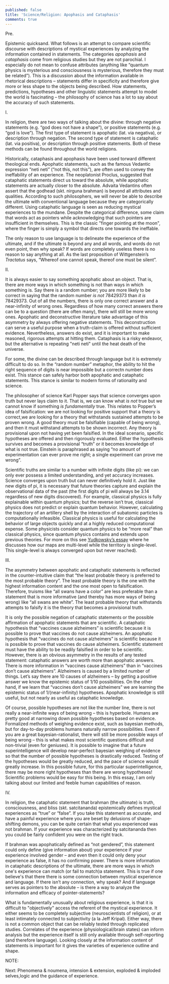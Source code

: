 ```yaml
---
published: false
title: 'Science/Religion: Apophasis and Cataphasis'
comments: true
---
```

Pre.

Epistemic quicksand. What follows is an attempt to compare scientific discourse with descriptions of mystical experiences by analyzing the information contained in statements. The categories _apophasis_ and _cataphasis_ come from religious studies but they are not parochial. I especially do not mean to confuse attributes (anything like “quantum physics is mysterious and consciousness is mysterious, therefore they must be related”). This is a discussion about the information available in rhetorical descriptions – statements differ in specificity and therefore give more or less shape to the objects being described. How statements, predictions, hypotheses and other linguistic statements attempt to model the world is fascinating – the philosophy of science has a lot to say about the accuracy of such statements.

I.

In religion, there are two ways of talking about the divine: through negative statements (e.g. “god does not have a shape”), or positive statements (e.g. “god is love”). The first type of statement is apophatic (lat. via negativa), or description through negation.  The second type of statement is cataphatic (lat. via positiva), or description through positive statements. Both of these methods can be found throughout the world religions.

Historically, cataphasis and apophasis have been used torward different theological ends. Apophatic statements, such as the famous Vedantic expression “neti neti” (“not this, not this”), are often used to convey the ineffability of an experience. The neoplatonist Proclus, suggested that cataphatic statements direct us toward the absolute, while apophatic statements are actually closer to the absolute. Advaita Vedantins often assert that the godhead (skt. nirguna brahman) is beyond all attributes and qualities. According to such philosophers, we will never be able to describe the ultimate with conventional language because they are categorically different. Using cataphatic language is seen as reducing mystical experiences to the mundane. Despite the categorical difference, some claim that words act as pointers while acknowledging that such pointers are insufficient in themselves. This is the classic "finger pointing at the moon", where the finger is simply a symbol that directs one towards the ineffable. 

The only reason to use language is to delineate the experience of the ultimate, and if the ultimate is beyond any and all words, and words do not even point, then why speak? If words are completely useless there is no reason to say anything at all. As the last proposition of Wittgenstein’s _Tractatus_ says, “Whereof one cannot speak, thereof one must be silent”.

II.
	
It is always easier to say something apophatic about an object. That is, there are more ways in which something is not than ways in which something is. Say there is a random number; you are more likely to be correct in saying that the random number _is not_ 78429373 than _it is_ 78429373. Out of all the numbers, there is only one correct answer and a near-infinity of wrong ones. Regardless of how many correct answers there can be to a question (there are often many), there will still be more wrong ones. Apophatic and deconstructive literature take advantage of this asymmetry by always offering negative statements. This deconstruction can serve a useful purpose when a truth-claim is offered without sufficient evidence. Nevertheless, answers do exist, and it is important to make reasoned, rigorous attempts at hitting them. Cataphasis is a risky endeavor, but the alternative is repeating "neti neti" until the heat death of the universe.

For some, the divine can be described through language but it is extremely difficult to do so. In the “random number” metaphor, the ability to hit the right sequence of digits is near impossible but a correctn number does exist. This stance can safely harbor both apophatic and cataphatic statements. This stance is similar to modern forms of rationality and science.

The philosopher of science Karl Popper says that science converges upon truth but never lays claim to it. That is, we can know what _is not_ true but we cannot know if something _is fundamentally_ true. This relates to Popper’s idea of falsification: we are not looking for positive support that a theory is correct,we are looking for a theory that withstands sustained attempts to be proven wrong. A good theory must be falsifiable (capable of being wrong), and then it must withstand attempts to be shown incorrect. Any theory is provisional upon not having yet been falsified. In the ideal scenario, specific hypotheses are offered and then rigorously evaluated. Either the hypothesis survives and becomes a provisional “truth” or it becomes knowledge of what is not true. Einstein is paraphrased as saying “no amount of experimentation can ever prove me right; a single experiment can prove me wrong”.

Scientific truths are similar to a number with infinite digits (like pi): we can only ever possess a limited understanding, and yet accuracy increases. Science converges upon truth but can never definitively hold it. Just like new digits of pi, it is necessary that future theories capture and explain the observational data of the past (the first digits of pi will always be 3.14 regardless of new digits discovered). For example, classical physics is fully explainable within quantum physics; but the reverse isn’t true, classical physics does not predict or explain quantum behavior. However, calculating the trajectory of an artillery shell by the interaction of subatomic particles is computationally infeasible. Classical physics is useful for calculating the behavior of large objects quickly and at a highly reduced computational expense. Some physicists consider quantum physics to be “more real” than classical physics, since quantum physics contains and extends upon previous theories. For more on this see [Yudkowsky’s essay](http://lesswrong.com/lw/on/reductionism/) where he discusses how our maps are multi-level while the territory is single-level. This single-level is always converged upon but never reached).

III.

The asymmetry between apophatic and cataphatic statements is reflected in the counter-intuitive claim that “the least probable theory is preferred to the most probable theory”. The least probable theory is the one with the highest information content and the one most open to falsification. Therefore, truisms like “all swans have a color” are less preferable than a statement that is more informative (and thereby has more ways of being wrong) like “all swans are white”. The least probable theory that withstands attempts to falsify it is the theory that becomes a provisional truth.
    
It is only the possible negation of cataphatic statements or the possible affirmation of apophatic statements that are scientific. A cataphatic hypothesis that “vaccines cause alzheimers” is scientific because it is possible to prove that vaccines do not cause alzheimers. An apophatic hypothesis that “vaccines do not cause alzheimers” is scientific because it is possible to prove that vaccines do cause alzheimers. Scientific statement must have the ability to be readily falsified in order to be scientific. However, there is an obvious asymmetry in the results of any tested statement: cataphatic answers are worth more than apophatic answers. There is more information in “vaccines cause alzheimers” than in “vaccines don’t cause alzheimers”. Alzheimers is caused by a limited number of things.  Let’s say there are 10 causes of alzheimers – by getting a positive answer we know the epistemic status of 1/10 possibilities. On the other hand, if we learn that “vaccines don’t cause alzheimers” we are learning the epistemic status of 1/(near-infinity) hypotheses. Apophatic knowledge is still useful, but not nearly as useful as cataphatic knowledge. 
    
Of course, possible hypotheses are not like the number line, there is not really a near-infinite ways of being wrong – this is hyperbole. Humans are pretty good at narrowing down possible hypotheses based on evidence. Formalized methods of weighing evidence exist, such as bayesian methods, but for day-to-day problems humans naturally narrow possibilities. Even if you are a great bayesian-rationalist, there will still be more possible ways of being wrong – this is what makes most scientific questions difficult and non-trivial (even for geniuses). It is possible to imagine that a future superintelligence will develop near-perfect bayesian weighing of evidence so that the number of possible hypotheses is drastically reduced. Testing of the hypotheses would be greatly reduced, and the pace of science would greatly increase. In this possible future, for this particular superintelligence, there may be more right hypotheses than there are wrong hypotheses! Scientific problems would be easy for this being. In this essay, I am only talking about our limited and feeble human capabilities of reason.

IV.

In religion, the cataphatic statement that brahman (the ultimate) is truth, consciousness, and bliss (skt. satcitananda) epistemically defines mystical experiences as “true” or “false”. If you take this statement as accurate, and have a painful experience where you are beset by delusions of shape-shifting demons, you can be quite certain that what you experienced was not brahman. If your experience was characterized by satcitananda then you could be fairly confident you were on the right track.

If brahman was apophatically defined as “not gendered”, this statement could only define (give information about) your experience if your experience involved gender – and even then it could only deny your experience as false, it has no confirming power. There is more information in cataphatic descriptions of the ultimate, there are more ways in which one's experience can match (or fail to match)a statement. This is true if one believe's that there there is some connection between mystical experience and language. If there isn’t any connection, why speak? And if language serves as pointers to the absolute – is there a way to analyze the information and efficacy of pointer-statements?
    
What is fundamentally unusually about religious experience, is that it is difficult to "objectively" access the referent of the mystical experience. It either seems to be completely subjective (neuroscientists of religion), or at least intimately connected to subjectivity (a la Jeff Kripal). Either way, there is not a common object that can be reliably tested through replicated studies.  Correlates of the experience (physiological/brain states) can inform analysis but the experience itself is still only available through self-reporting (and therefore language). Looking closely at the information content of statements is important for it gives the varieties of experience outline and shape.

NOTE:

Next: Phenomena & noumena, intension & extension, exploded & imploded selves,logic and the guidance of experience.
